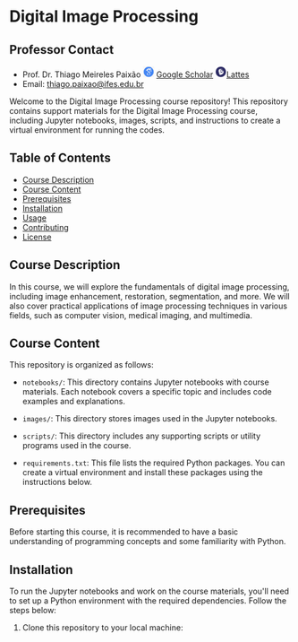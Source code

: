 # Digital Image Processing

## Professor Contact

- Prof. Dr. Thiago Meireles Paixão <img src="icon-scholar.png" alt="Icon" width="20" height="20"> [Google Scholar](https://scholar.google.com/citations?user=AuizbbAAAAAJ&hl=pt-BR) <img src="icon-lattes.png" alt="Icon" width="20" height="20">[Lattes](http://lattes.cnpq.br/2961730349897943)
- Email: [thiago.paixao@ifes.edu.br](mailto:thiago.paixao@ifes.edu.br)
  
Welcome to the Digital Image Processing course repository! This repository contains support materials for the Digital Image Processing course, including Jupyter notebooks, images, scripts, and instructions to create a virtual environment for running the codes.

## Table of Contents
- [Course Description](#course-description)
- [Course Content](#course-content)
- [Prerequisites](#prerequisites)
- [Installation](#installation)
- [Usage](#usage)
- [Contributing](#contributing)
- [License](#license)

## Course Description

In this course, we will explore the fundamentals of digital image processing, including image enhancement, restoration, segmentation, and more. We will also cover practical applications of image processing techniques in various fields, such as computer vision, medical imaging, and multimedia.

## Course Content

This repository is organized as follows:

- `notebooks/`: This directory contains Jupyter notebooks with course materials. Each notebook covers a specific topic and includes code examples and explanations.

- `images/`: This directory stores images used in the Jupyter notebooks.

- `scripts/`: This directory includes any supporting scripts or utility programs used in the course.

- `requirements.txt`: This file lists the required Python packages. You can create a virtual environment and install these packages using the instructions below.

## Prerequisites

Before starting this course, it is recommended to have a basic understanding of programming concepts and some familiarity with Python.

## Installation

To run the Jupyter notebooks and work on the course materials, you'll need to set up a Python environment with the required dependencies. Follow the steps below:

1. Clone this repository to your local machine:

